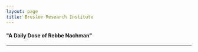 ```yaml
---
layout: page
title: Breslov Research Institute
---
```


#### "A Daily Dose of Rebbe Nachman"
* * *
<dl id="podcast-list"></dl>

<script>
$(document).ready(function() {
  $.get("https://v1.jewishpodcasts.fm/rss/548", function(data) {
    var items = [];
    $(data).find("item").slice(0,17).each(function(index) {
      var item = $(this);
      var title = item.find("title").text();
      var link = item.find("link").text();
      var date = item.find("pubDate").text();
      var calendarDate = new Date(date).toLocaleDateString();
      var description = item.find("description").text();
      var enclosure = item.find("enclosure").attr("url");
      var dt = 
      "<dt><a href='" + link + 
      "'>" + title + 
      "</a></dt><sup class='float-end'>" + calendarDate + 
      "</sup><dd>" + 
      "<audio src='" + enclosure + 
      "' controls></audio></dd>";
      $("#podcast-list").append(dt);
    });
  });
});
</script>